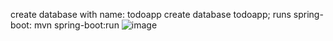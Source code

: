 create database with name: todoapp
create database todoapp;
runs spring-boot: mvn spring-boot:run
![image](https://github.com/user-attachments/assets/c05246e0-9e12-4cba-aca7-59bbb1a81ec7)
